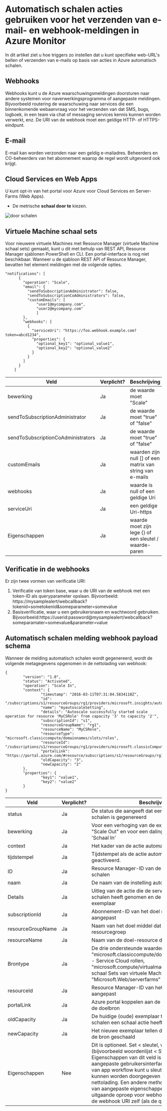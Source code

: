 <properties
    pageTitle="Automatisch schalen acties gebruiken voor het verzenden van e-mail en webhook meldingen. | Microsoft Azure"
    description="Zie de acties automatisch schalen moet bellen web-URL's of e-mailberichten verzenden in Azure Monitor. "
    authors="kamathashwin"
    manager="carolz"
    editor=""
    services="monitoring-and-diagnostics"
    documentationCenter="monitoring-and-diagnostics"/>

<tags
    ms.service="monitoring-and-diagnostics"
    ms.workload="na"
    ms.tgt_pltfrm="na"
    ms.devlang="na"
    ms.topic="article"
    ms.date="07/19/2016"
    ms.author="ashwink"/>

# <a name="use-autoscale-actions-to-send-email-and-webhook-alert-notifications-in-azure-monitor"></a>Automatisch schalen acties gebruiken voor het verzenden van e-mail- en webhook-meldingen in Azure Monitor

In dit artikel ziet u hoe triggers zo instellen dat u kunt specifieke web-URL's bellen of verzenden van e-mails op basis van acties in Azure automatisch schalen.  

## <a name="webhooks"></a>Webhooks
Webhooks kunt u de Azure waarschuwingsmeldingen doorsturen naar andere systemen voor naverwerkingsprogramma of aangepaste meldingen. Bijvoorbeeld routering de waarschuwing naar services die een binnenkomende webaanvraag voor het verzenden van dat SMS, bugs, logboek, in een team via chat of messaging services kennis kunnen worden verwerkt, enz. De URI van de webhook moet een geldige HTTP- of HTTPS-eindpunt.

## <a name="email"></a>E-mail
E-mail kan worden verzonden naar een geldig e-mailadres. Beheerders en CO-beheerders van het abonnement waarop de regel wordt uitgevoerd ook krijgt.


## <a name="cloud-services-and-web-apps"></a>Cloud Services en Web Apps
U kunt opt-in van het portal voor Azure voor Cloud Services en Server-Farms (Web Apps).

- De metrische **schaal door te** kiezen.

![door schalen](./media/insights-autoscale-to-webhook-email/insights-autoscale-scale-by.png)

## <a name="virtual-machine-scale-sets"></a>Virtuele Machine schaal sets
Voor nieuwere virtuele Machines met Resource Manager (virtuele Machine schaal sets) gemaakt, kunt u dit met behulp van REST API, Resource Manager sjablonen PowerShell en CLI. Een portal-interface is nog niet beschikbaar.
Wanneer u de sjabloon REST API of Resource Manager, bevatten het element meldingen met de volgende opties.

```
"notifications": [
      {
        "operation": "Scale",
        "email": {
          "sendToSubscriptionAdministrator": false,
          "sendToSubscriptionCoAdministrators": false,
          "customEmails": [
              "user1@mycompany.com",
              "user2@mycompany.com"
              ]
        },
        "webhooks": [
          {
            "serviceUri": "https://foo.webhook.example.com?token=abcd1234",
            "properties": {
              "optional_key1": "optional_value1",
              "optional_key2": "optional_value2"
            }
          }
        ]
      }
    ]
```
|Veld                              |Verplicht? |Beschrijving|
|---                                |---        |---|
|bewerking                          |Ja        |de waarde moet "Scale"|
|sendToSubscriptionAdministrator    |Ja        |de waarde moet "true" of "false"|
|sendToSubscriptionCoAdministrators |Ja        |de waarde moet "true" of "false"|
|customEmails                       |Ja        |waarden zijn null [] of een matrix van string van e-mails|
|webhooks                           |Ja        |waarde is null of een geldige Uri|
|serviceUri                         |Ja        |een geldige Uri-https|
|Eigenschappen                         |Ja        |waarde moet zijn lege {} of een sleutel / waarde-paren|


## <a name="authentication-in-webhooks"></a>Verificatie in de webhooks
Er zijn twee vormen van verificatie URI:

1. Verificatie van token base, waar u de URI van de webhook met een token-ID als queryparameter opslaan. Bijvoorbeeld: https://mysamplealert/webcallback?tokenid=sometokenid&someparameter=somevalue
2. Basisverificatie, waar u een gebruikersnaam en wachtwoord gebruiken. Bijvoorbeeld:https://userid:password@mysamplealert/webcallback?someparamater=somevalue&parameter=value

## <a name="autoscale-notification-webhook-payload-schema"></a>Automatisch schalen melding webhook payload schema
Wanneer de melding automatisch schalen wordt gegenereerd, wordt de volgende metagegevens opgenomen in de nettolading van webhook:

```
{
        "version": "1.0",
        "status": "Activated",
        "operation": "Scale In",
        "context": {
                "timestamp": "2016-03-11T07:31:04.5834118Z",
                "id": "/subscriptions/s1/resourceGroups/rg1/providers/microsoft.insights/autoscalesettings/myautoscaleSetting",
                "name": "myautoscaleSetting",
                "details": "Autoscale successfully started scale operation for resource 'MyCSRole' from capacity '3' to capacity '2'",
                "subscriptionId": "s1",
                "resourceGroupName": "rg1",
                "resourceName": "MyCSRole",
                "resourceType": "microsoft.classiccompute/domainnames/slots/roles",
                "resourceId": "/subscriptions/s1/resourceGroups/rg1/providers/microsoft.classicCompute/domainNames/myCloudService/slots/Production/roles/MyCSRole",
                "portalLink": "https://portal.azure.com/#resource/subscriptions/s1/resourceGroups/rg1/providers/microsoft.classicCompute/domainNames/myCloudService",
                "oldCapacity": "3",
                "newCapacity": "2"
        },
        "properties": {
                "key1": "value1",
                "key2": "value2"
        }
}
```


|Veld  |Verplicht?|    Beschrijving|
|---|---|---|
|status |Ja    |De status die aangeeft dat een actie automatisch schalen is gegenereerd|
|bewerking| Ja |Voor een verhoging van de exemplaren worden "Scale Out" en voor een daling van de instanties, is 'Schaal In'|
|context|   Ja |Het kader van de actie automatisch schalen|
|tijdstempel| Ja |Tijdstempel als de actie automatisch schalen is geactiveerd.|
|ID |Ja|   Resource Manager-ID van de instelling automatisch schalen|
|naam   |Ja|   De naam van de instelling automatisch schalen|
|Details|   Ja |Uitleg van de actie die de service automatisch schalen heeft genomen en de wijziging in het aantal exemplaar|
|subscriptionId|    Ja |Abonnement-ID van het doel middel dat wordt aangepast|
|resourceGroupName| Ja|    Naam van het doel middel dat wordt geschaald resourcegroep|
|resourceName   |Ja|   Naam van de doel-resource die wordt aangepast|
|Brontype   |Ja|   De drie ondersteunde waarden: "microsoft.classiccompute/domainnames/slots/roles" - Service Cloud rollen, "microsoft.compute/virtualmachinescalesets" - schaal Sets van virtuele Machine, en "Microsoft.Web/serverfarms" - Web App|
|resourceId |Ja|Resource Manager-ID van het doel middel dat wordt aangepast|
|portalLink |Ja    |Azure portal koppelen aan de overzichtspagina van de doelbron|
|oldCapacity|   Ja |De huidige (oude) exemplaar tellen als automatisch schalen een schaal actie heeft|
|newCapacity|   Ja |Het nieuwe exemplaar tellen die automatisch schalen de bron geschaald|
|Eigenschappen|    Nee| Dit is optioneel. Set < sleutel, waarde > paren (bijvoorbeeld woordenlijst < String, String >). Eigenschappen van dit veld is optioneel. In een aangepaste gebruikersinterface of logica op basis van app workflow kunt u sleutels en waarden die kunnen worden doorgegeven met behulp van de nettolading. Een andere methode voor het doorgeven van aangepaste eigenschappen terug naar de uitgaande oproep voor webhook is het gebruik van de webhook URI zelf (als de query-parameters)|
